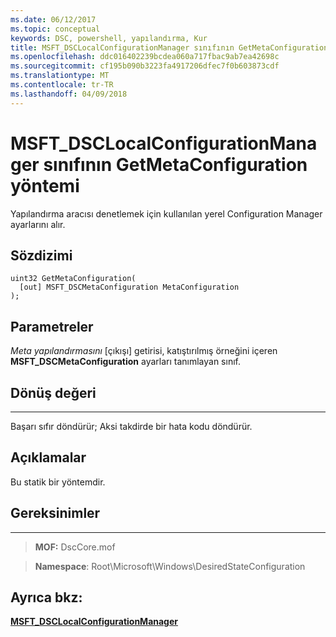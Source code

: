 ```yaml
---
ms.date: 06/12/2017
ms.topic: conceptual
keywords: DSC, powershell, yapılandırma, Kur
title: MSFT_DSCLocalConfigurationManager sınıfının GetMetaConfiguration yöntemi
ms.openlocfilehash: ddc016402239bcdea060a717fbac9ab7ea42698c
ms.sourcegitcommit: cf195b090b3223fa4917206dfec7f0b603873cdf
ms.translationtype: MT
ms.contentlocale: tr-TR
ms.lasthandoff: 04/09/2018
---
```

# <a name="getmetaconfiguration-method-of-the-msftdsclocalconfigurationmanager-class"></a>MSFT_DSCLocalConfigurationManager sınıfının GetMetaConfiguration yöntemi

Yapılandırma aracısı denetlemek için kullanılan yerel Configuration Manager ayarlarını alır.

<a name="syntax"></a>Sözdizimi
------

```mof
uint32 GetMetaConfiguration(
  [out] MSFT_DSCMetaConfiguration MetaConfiguration
);
```

<a name="parameters"></a>Parametreler
----------

*Meta yapılandırmasını* \[çıkışı\] getirisi, katıştırılmış örneğini içeren **MSFT_DSCMetaConfiguration** ayarları tanımlayan sınıf.

## <a name="return-value"></a>Dönüş değeri
------------

Başarı sıfır döndürür; Aksi takdirde bir hata kodu döndürür.

## <a name="remarks"></a>Açıklamalar

Bu statik bir yöntemdir.

## <a name="requirements"></a>Gereksinimler
------------
>**MOF:** DscCore.mof

>**Namespace**: Root\Microsoft\Windows\DesiredStateConfiguration


## <a name="see-also"></a>Ayrıca bkz:


[**MSFT_DSCLocalConfigurationManager**](msft-dsclocalconfigurationmanager.md)